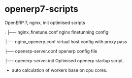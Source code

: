 openerp7-scripts
================

OpenERP 7, nginx, init optimised scripts


.
├── nginx_finetune.conf
nginx finetunning config

├── nginx_openerp.conf
virtual host config with proxy pass

├── openerp-server.conf
openerp config file

├── openerp-server.init
Optimised openerp startup script.
- auto calculation of workers base on cpu cores.
